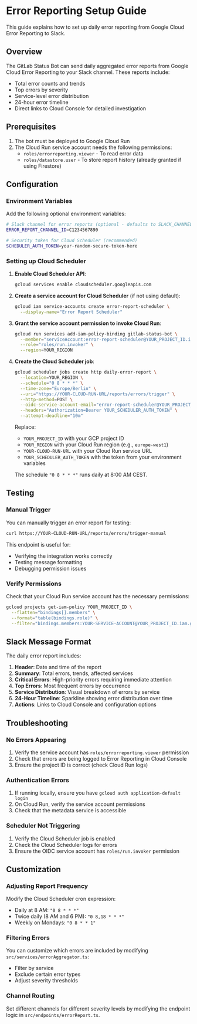 # Error Reporting Setup Guide

This guide explains how to set up daily error reporting from Google Cloud Error Reporting to Slack.

## Overview

The GitLab Status Bot can send daily aggregated error reports from Google Cloud Error Reporting to your Slack channel. These reports include:
- Total error counts and trends
- Top errors by severity
- Service-level error distribution
- 24-hour error timeline
- Direct links to Cloud Console for detailed investigation

## Prerequisites

1. The bot must be deployed to Google Cloud Run
2. The Cloud Run service account needs the following permissions:
   - `roles/errorreporting.viewer` - To read error data
   - `roles/datastore.user` - To store report history (already granted if using Firestore)

## Configuration

### Environment Variables

Add the following optional environment variables:

```bash
# Slack channel for error reports (optional - defaults to SLACK_CHANNEL_ID)
ERROR_REPORT_CHANNEL_ID=C1234567890

# Security token for Cloud Scheduler (recommended)
SCHEDULER_AUTH_TOKEN=your-random-secure-token-here
```

### Setting up Cloud Scheduler

1. **Enable Cloud Scheduler API**:
   ```bash
   gcloud services enable cloudscheduler.googleapis.com
   ```

2. **Create a service account for Cloud Scheduler** (if not using default):
   ```bash
   gcloud iam service-accounts create error-report-scheduler \
     --display-name="Error Report Scheduler"
   ```

3. **Grant the service account permission to invoke Cloud Run**:
   ```bash
   gcloud run services add-iam-policy-binding gitlab-status-bot \
     --member="serviceAccount:error-report-scheduler@YOUR_PROJECT_ID.iam.gserviceaccount.com" \
     --role="roles/run.invoker" \
     --region=YOUR_REGION
   ```

4. **Create the Cloud Scheduler job**:
   ```bash
   gcloud scheduler jobs create http daily-error-report \
     --location=YOUR_REGION \
     --schedule="0 8 * * *" \
     --time-zone="Europe/Berlin" \
     --uri="https://YOUR-CLOUD-RUN-URL/reports/errors/trigger" \
     --http-method=POST \
     --oidc-service-account-email="error-report-scheduler@YOUR_PROJECT_ID.iam.gserviceaccount.com" \
     --headers="Authorization=Bearer YOUR_SCHEDULER_AUTH_TOKEN" \
     --attempt-deadline="10m"
   ```

   Replace:
   - `YOUR_PROJECT_ID` with your GCP project ID
   - `YOUR_REGION` with your Cloud Run region (e.g., `europe-west1`)
   - `YOUR-CLOUD-RUN-URL` with your Cloud Run service URL
   - `YOUR_SCHEDULER_AUTH_TOKEN` with the token from your environment variables

   The schedule `"0 8 * * *"` runs daily at 8:00 AM CEST.

## Testing

### Manual Trigger

You can manually trigger an error report for testing:

```bash
curl https://YOUR-CLOUD-RUN-URL/reports/errors/trigger-manual
```

This endpoint is useful for:
- Verifying the integration works correctly
- Testing message formatting
- Debugging permission issues

### Verify Permissions

Check that your Cloud Run service account has the necessary permissions:

```bash
gcloud projects get-iam-policy YOUR_PROJECT_ID \
  --flatten="bindings[].members" \
  --format="table(bindings.role)" \
  --filter="bindings.members:YOUR-SERVICE-ACCOUNT@YOUR_PROJECT_ID.iam.gserviceaccount.com"
```

## Slack Message Format

The daily error report includes:

1. **Header**: Date and time of the report
2. **Summary**: Total errors, trends, affected services
3. **Critical Errors**: High-priority errors requiring immediate attention
4. **Top Errors**: Most frequent errors by occurrence
5. **Service Distribution**: Visual breakdown of errors by service
6. **24-Hour Timeline**: Sparkline showing error distribution over time
7. **Actions**: Links to Cloud Console and configuration options

## Troubleshooting

### No Errors Appearing

1. Verify the service account has `roles/errorreporting.viewer` permission
2. Check that errors are being logged to Error Reporting in Cloud Console
3. Ensure the project ID is correct (check Cloud Run logs)

### Authentication Errors

1. If running locally, ensure you have `gcloud auth application-default login`
2. On Cloud Run, verify the service account permissions
3. Check that the metadata service is accessible

### Scheduler Not Triggering

1. Verify the Cloud Scheduler job is enabled
2. Check the Cloud Scheduler logs for errors
3. Ensure the OIDC service account has `roles/run.invoker` permission

## Customization

### Adjusting Report Frequency

Modify the Cloud Scheduler cron expression:
- Daily at 8 AM: `"0 8 * * *"`
- Twice daily (8 AM and 6 PM): `"0 8,18 * * *"`
- Weekly on Mondays: `"0 8 * * 1"`

### Filtering Errors

You can customize which errors are included by modifying `src/services/errorAggregator.ts`:
- Filter by service
- Exclude certain error types
- Adjust severity thresholds

### Channel Routing

Set different channels for different severity levels by modifying the endpoint logic in `src/endpoints/errorReport.ts`.